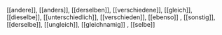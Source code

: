 [[andere]], [[anders]], [[derselben]], [[verschiedene]], [[gleich]], [[dieselbe]], [[unterschiedlich]], [[verschieden]], [[ebenso]]
, [[sonstig]], [[derselbe]], [[ungleich]], [[gleichnamig]]
, [[selbe]]